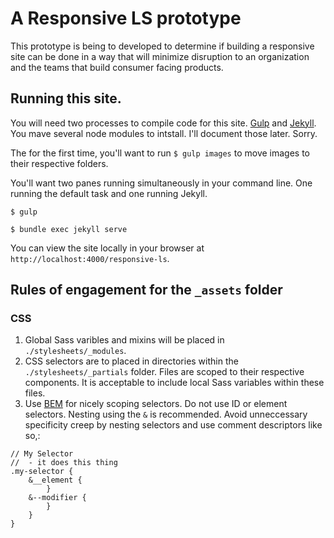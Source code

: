 # A Responsive LS prototype
This prototype is being to developed to determine if building a responsive site can be done in a way that will minimize disruption to an organization and the teams that build consumer facing products. 

## Running this site. 
You will need two processes to compile code for this site. [Gulp](http://gulpjs.com) and [Jekyll](http:jekyllrb.com). You mave several node modules to intstall. I'll document those later. Sorry.

The for the first time, you'll want to run `$ gulp images` to move images to their respective folders. 

You'll want two panes running simultaneously in your command line. One running the default task and one running Jekyll. 

```
$ gulp
```
```
$ bundle exec jekyll serve
```

You can view the site locally in your browser at `http://localhost:4000/responsive-ls`.

## Rules of engagement for the `_assets` folder
### CSS
1. Global Sass varibles and mixins will be placed in `./stylesheets/_modules`. 
2. CSS selectors are to placed in directories within the `./stylesheets/_partials` folder. Files are scoped to their respective components. It is acceptable to include local Sass variables within these files. 
3. Use [BEM](https://css-tricks.com/bem-101/) for nicely scoping selectors. Do not use ID or element selectors. Nesting using the `&` is recommended. Avoid unneccessary specificity creep by nesting selectors and use comment descriptors like so,:

```
// My Selector
//  - it does this thing
.my-selector {
    &__element {    
        }
    &--modifier {
        }
    }
}
```